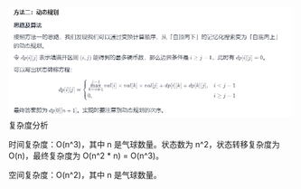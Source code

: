 ![img.png](img.png)
复杂度分析

时间复杂度：O(n^3)，其中 n 是气球数量。状态数为 n^2，状态转移复杂度为 O(n)，最终复杂度为 O(n^2 * n) = O(n^3)。

空间复杂度：O(n^2)，其中 n 是气球数量。
